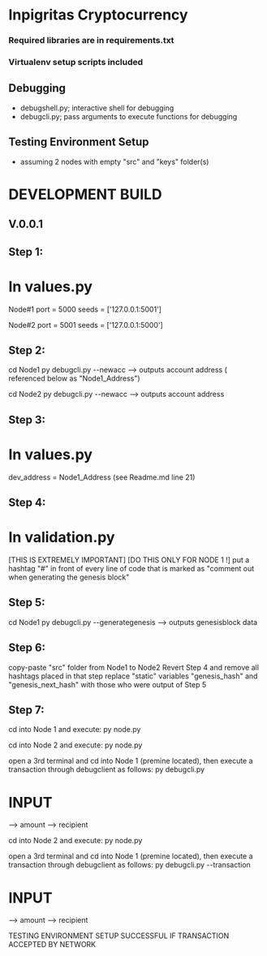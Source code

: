 # Inpigritas Cryptocurrency
### Required libraries are in requirements.txt
### Virtualenv setup scripts included
## Debugging
 - debugshell.py; interactive shell for debugging
 - debugcli.py; pass arguments to execute functions for debugging
## Testing Environment Setup
- assuming 2 nodes with empty "src" and "keys" folder(s)

# DEVELOPMENT BUILD
## V.0.0.1

## Step 1:
 # In values.py
   Node#1
   port = 5000
   seeds = ['127.0.0.1:5001']

   Node#2
   port = 5001
   seeds = ['127.0.0.1:5000']
## Step 2:
   cd Node1
   py debugcli.py --newacc
   --> outputs account address ( referenced below as "Node1_Address")
   
   cd Node2
   py debugcli.py --newacc
   --> outputs account address
## Step 3:
 # In values.py
   dev_address = Node1_Address (see Readme.md line 21)
## Step 4:
 # In validation.py
 [THIS IS EXTREMELY IMPORTANT]
 [DO THIS ONLY FOR NODE 1 !]
   put a hashtag "#" in front of every line of code that is marked as "comment out when generating the genesis block"
## Step 5:
  cd Node1
  py debugcli.py --generategenesis
  --> outputs genesisblock data
## Step 6:
   copy-paste "src" folder from Node1 to Node2
   Revert Step 4 and remove all hashtags placed in that step
   replace "static" variables "genesis_hash" and "genesis_next_hash" with those who were output of Step 5
## Step 7:
   cd into Node 1 and execute:
   py node.py

   cd into Node 2 and execute:
   py node.py

   open a 3rd terminal and cd into Node 1 (premine located),
   then execute a transaction through debugclient as follows:
   py debugcli.py
   # INPUT
   --> amount
   --> recipient
   
   cd into Node 2 and execute:
   py node.py
   
   open a 3rd terminal and cd into Node 1 (premine located),
   then execute a transaction through debugclient as follows:
   py debugcli.py --transaction
   # INPUT
   --> amount
   --> recipient 

TESTING ENVIRONMENT SETUP SUCCESSFUL IF TRANSACTION ACCEPTED BY NETWORK

